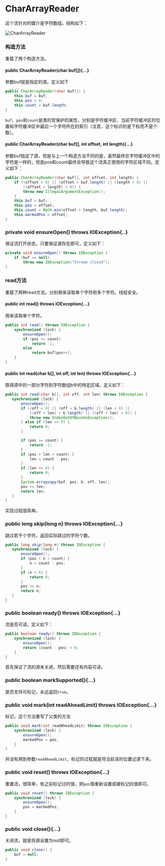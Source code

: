 # CharArrayReader
这个流针对的媒介是字符数组。结构如下：

![CharArrayReader](http://ovn0i3kdg.bkt.clouddn.com/CharArrayReader.png)

### 构造方法
重载了两个构造方法。

####  public CharArrayReader(char buf[]){...}
参数buf就是指定的源。定义如下
```java
public CharArrayReader(char buf[]) {
    this.buf = buf;
    this.pos = 0;
    this.count = buf.length;
}
```
`buf`、`pos`和`count`是类的受保护的属性，分别是字符缓冲区、当前字符缓冲区的位置和字符缓冲区中最后一个字符所在的索引（注意，这个标识的是下标而不是个数）。

#### public CharArrayReader(char buf[], int offset, int length){...}
参数buf指定了源，但是与上一个构造方法不同的是，虽然最终在字符缓冲区中的字符是一样的，但是pos和count最终会导致这个流真正使用的字符区域不同。定义如下：
```java
public CharArrayReader(char buf[], int offset, int length) {
    if ((offset < 0) || (offset > buf.length) || (length < 0) ||
        ((offset + length) < 0)) {
        throw new IllegalArgumentException();
    }
    this.buf = buf;
    this.pos = offset;
    this.count = Math.min(offset + length, buf.length);
    this.markedPos = offset;
}
```

###  private void ensureOpen() throws IOException{..}
保证流打开状态，只要保证源存在即可，定义如下：
```java
private void ensureOpen() throws IOException {
    if (buf == null)
        throw new IOException("Stream closed");
}
```

### read方法
重载了两种read方法。分别用来读取单个字符和多个字符。线程安全。
#### public int read() throws IOException{...}
用来读取单个字符。
```java
public int read() throws IOException {
    synchronized (lock) {
        ensureOpen();
        if (pos >= count)
            return -1;
        else
            return buf[pos++];
    }
}
```
#### public int read(char b[], int off, int len) throws IOException{...}
取得源中的一部分字符到字符数组b中的特定区域。定义如下：
```java
public int read(char b[], int off, int len) throws IOException {
   synchronized (lock) {
       ensureOpen();
       if ((off < 0) || (off > b.length) || (len < 0) ||
           ((off + len) > b.length) || ((off + len) < 0)) {
           throw new IndexOutOfBoundsException();
       } else if (len == 0) {
           return 0;
       }

       if (pos >= count) {
           return -1;
       }
       if (pos + len > count) {
           len = count - pos;
       }
       if (len <= 0) {
           return 0;
       }
       System.arraycopy(buf, pos, b, off, len);
       pos += len;
       return len;
   }
}
```
实现过程很简单。

###  public long skip(long n) throws IOException{...}
跳过若干个字符。返回实际跳过的字符个数。
```java
public long skip(long n) throws IOException {
   synchronized (lock) {
       ensureOpen();
       if (pos + n > count) {
           n = count - pos;
       }
       if (n < 0) {
           return 0;
       }
       pos += n;
       return n;
   }
}
```

### public boolean ready() throws IOException{...}
流是否可读。定义如下：
```java
public boolean ready() throws IOException {
    synchronized (lock) {
        ensureOpen();
        return (count - pos) > 0;
    }
}
```
首先保证了流的源未关闭，然后需要还有内容可读。

### public boolean markSupported(){...}
是否支持可标记，永远返回`true`。

### public void mark(int readAheadLimit) throws IOException{...}
标记，这个方法重写了父类的方法
```java
public void mark(int readAheadLimit) throws IOException {
    synchronized (lock) {
        ensureOpen();
        markedPos = pos;
    }
}
```
并没有用到参数`readAheadLimit`，标记的过程就是将当前读的位置记录下来。

### public void reset() throws IOException{...}
重置流，很简单，有之前标记过的值，把`pos`值重新设置成被标记的值即可。
```java
public void reset() throws IOException {
    synchronized (lock) {
        ensureOpen();
        pos = markedPos;
    }
}
```

### public void close(){...}
关闭流，就是将源设置为null即可。
```java
public void close() {
    buf = null;
}
```
